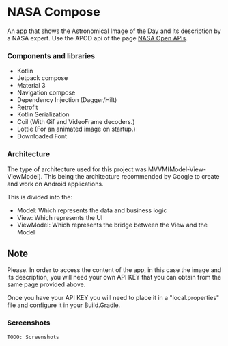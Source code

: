 # NASA Compose

An app that shows the Astronomical Image of the Day and its description by a NASA expert. Use the APOD api of the page [NASA Open APIs](https://api.nasa.gov/).

### Components and libraries

- Kotlin
- Jetpack compose
- Material 3
- Navigation compose
- Dependency Injection (Dagger/Hilt)
- Retrofit
- Kotlin Serialization
- Coil (With Gif and VideoFrame decoders.)
- Lottie (For an animated image on startup.)
- Downloaded Font

### Architecture

The type of architecture used for this project was MVVM(Model-View-ViewModel). This being the architecture recommended by Google to create and work on Android applications.

This is divided into the: 

- Model: Which represents the data and business logic
- View: Which represents the UI
- ViewModel: Which represents the bridge between the View and the Model

## Note

Please. In order to access the content of the app, in this case the image and its description, you will need your own API KEY that you can obtain from the same page provided above.

Once you have your API KEY you will need to place it in a "local.properties" file and configure it in your Build.Gradle.

### Screenshots

`TODO: Screenshots`
